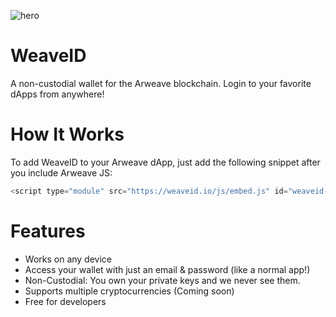 ![hero](https://i.imgur.com/MDhVh9q.png)

# WeaveID
A non-custodial wallet for the Arweave blockchain. Login to your favorite dApps from anywhere!

# How It Works
To add WeaveID to your Arweave dApp, just add the following snippet after you include Arweave JS:
```javascript
<script type="module" src="https://weaveid.io/js/embed.js" id="weaveid-include"></script>
```
# Features
* Works on any device
* Access your wallet with just an email & password (like a normal app!)
* Non-Custodial: You own your private keys and we never see them.
* Supports multiple cryptocurrencies (Coming soon)
* Free for developers
